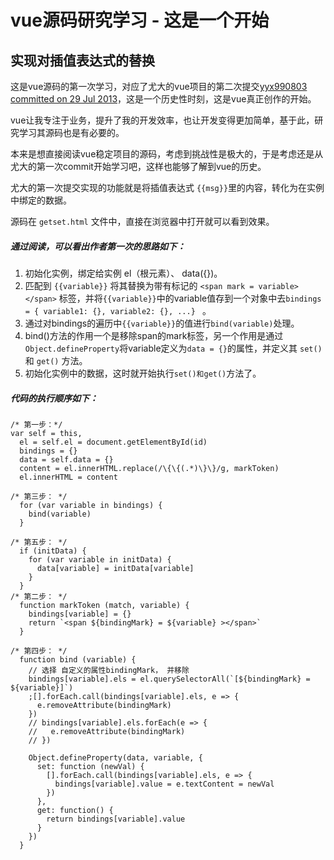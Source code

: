 
# vue源码研究学习 - 这是一个开始

## 实现对插值表达式的替换

这是vue源码的第一次学习，对应了尤大的vue项目的第二次提交[yyx990803 committed on 29 Jul 2013](https://github.com/vuejs/vue/commit/871ed9126639c9128c18bb2f19e6afd42c0c5ad9)，这是一个历史性时刻，这是vue真正创作的开始。

vue让我专注于业务，提升了我的开发效率，也让开发变得更加简单，基于此，研究学习其源码也是有必要的。

本来是想直接阅读vue稳定项目的源码，考虑到挑战性是极大的，于是考虑还是从尤大的第一次commit开始学习吧，这样也能够了解到vue的历史。

尤大的第一次提交实现的功能就是将插值表达式 `{{msg}}`里的内容，转化为在实例中绑定的数据。

源码在 `getset.html` 文件中，直接在浏览器中打开就可以看到效果。

##### 通过阅读，可以看出作者第一次的思路如下：


1. 初始化实例，绑定给实例 el（根元素）、 data({})。  
2. 匹配到 `{{variable}}` 将其替换为带有标记的 `<span mark = variable></span>` 标签，并将`{{variable}}`中的variable值存到一个对象中去`bindings = { variable1: {}, variable2: {}, ...} ` 。  
3. 通过对bindings的遍历中`{{variable}}`的值进行`bind(variable)`处理。  
4. bind()方法的作用一个是移除span的mark标签，另一个作用是通过`Object.defineProperty`将variable定义为`data = {}`的属性，并定义其 `set()` 和 `get()` 方法。  
5. 初始化实例中的数据，这时就开始执行`set()和get()`方法了。  

##### 代码的执行顺序如下：

```
/* 第一步：*/
var self = this,
  el = self.el = document.getElementById(id)
  bindings = {}
  data = self.data = {}
  content = el.innerHTML.replace(/\{\{(.*)\}\}/g, markToken)
  el.innerHTML = content

/* 第三步： */
  for (var variable in bindings) {
    bind(variable)
  }

/* 第五步： */
  if (initData) {
    for (var variable in initData) {
      data[variable] = initData[variable]
    }
  }
/* 第二步： */
  function markToken (match, variable) {
    bindings[variable] = {}
    return `<span ${bindingMark} = ${variable} ></span>`
  }

/* 第四步： */
  function bind (variable) {
    // 选择 自定义的属性bindingMark， 并移除
    bindings[variable].els = el.querySelectorAll(`[${bindingMark} = ${variable}]`)
    ;[].forEach.call(bindings[variable].els, e => {
      e.removeAttribute(bindingMark)
    })
    // bindings[variable].els.forEach(e => {
    //   e.removeAttribute(bindingMark)
    // })

    Object.defineProperty(data, variable, {
      set: function (newVal) {
        [].forEach.call(bindings[variable].els, e => {
          bindings[variable].value = e.textContent = newVal
        })
      },
      get: function() {
        return bindings[variable].value
      }
    })
  }
```

